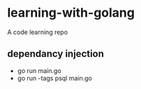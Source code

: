 # learning-with-golang
A code learning repo


## dependancy injection
- go run main.go
- go run -tags psql main.go